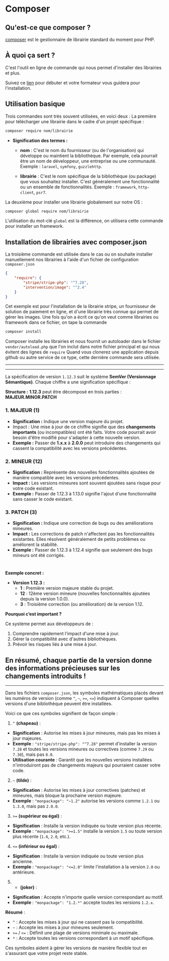 # Composer

## Qu'est-ce que composer ?
[composer](https://getcomposer.org/) est le gestionnaire de librairie standard du moment pour PHP.

## À quoi ça sert ?
C'est l'outil en ligne de commande qui nous permet d'installer des librairies et plus.

Suivez ce [lien](https://getcomposer.org/doc/00-intro.md#installation-linux-unix-macos) pour débuter et votre formateur vous guidera pour l'installation.

## Utilisation basique

Trois commandes sont très souvent utilisées, en voici deux :
La première pour télécharger une librairie dans le cadre d'un projet spécifique :
```bash
composer require nom/librairie
```
* **Signification des termes :**
   * **nom** : C'est le nom du fournisseur (ou de l'organisation) qui développe ou maintient la bibliothèque. Par exemple, cela pourrait être un nom de développeur, une entreprise ou une communauté. Exemple : `laravel`, `symfony`, `guzzlehttp`.

   * **librairie** : C'est le nom spécifique de la bibliothèque (ou package) que vous souhaitez installer. C'est généralement une fonctionnalité ou un ensemble de fonctionnalités. Exemple : `framework`, `http-client`, `psr7`.

La deuxième pour installer une librairie globalement sur notre OS :
```bash
composer global require nom/librairie
```
L'utilisation du mot-clé `global` est la différence, on utilisera cette commande pour installer un framework.

## Installation de librairies avec composer.json
La troisième commande est utilisée dans le cas ou on souhaite installer manuellement nos librairies à l'aide d'un fichier de configuration `composer.json`
```json
{
    "require": {
        "stripe/stripe-php": "^7.28",
        "intervention/image": "^2.4"
    }
}
```
Cet exemple est pour l'installation de la librairie stripe, un fournisseur de solution de paiement en ligne, et d'une librairie très connue qui permet de gérer les images.
Une fois qu'on a écrit ce qu'on veut comme librairies ou framework dans ce fichier, on tape la commande
```bash
composer install
```
Composer installe les librairies et nous fournit un autoloader dans le fichier `vendor/autoload.php` que l'on inclut dans notre fichier principal et qui nous évitent des lignes de `require`
Quand vous clonerez une application depuis github ou autre service de ce type, cette dernière commande sera utilisée.


---
---


La spécification de version `1.12.3` suit le système **SemVer (Versionnage Sémantique)**. Chaque chiffre a une signification spécifique :

**Structure :**
**1.12.3** peut être décomposé en trois parties : **MAJEUR.MINOR.PATCH**

### 1. MAJEUR (1)

* **Signification :** 
 Indique une version majeure du projet.
* Impact :
Une mise à jour de ce chiffre signifie que des **changements importants** (ou incompatibles) ont été faits. Votre code pourrait avoir besoin d'être modifié pour s'adapter à cette nouvelle version.
* **Exemple :**
Passer de **1.x.x** à **2.0.0** peut introduire des changements qui cassent la compatibilité avec les versions précédentes.

### 2. MINEUR (12)
* **Signification :**
Représente des nouvelles fonctionnalités ajoutées de manière compatible avec les versions précédentes.
* **Impact :**
Les versions mineures sont souvent ajoutées sans risque pour votre code existant.
* **Exemple :**
Passer de 1.12.3 à 1.13.0 signifie l'ajout d'une fonctionnalité sans casser le code existant.

### 3. PATCH (3)
* **Signification :**
Indique une correction de bugs ou des améliorations mineures.
* **Impact :**
Les corrections de patch n'affectent pas les fonctionnalités existantes. Elles résolvent généralement de petits problèmes ou améliorent la stabilité.
* **Exemple :**
Passer de 1.12.3 à 1.12.4 signifie que seulement des bugs mineurs ont été corrigés.

#

**Exemple concret :**
* **Version 1.12.3 :**
   * **1** : Première version majeure stable du projet.
   * **12** : 12ème version mineure (nouvelles fonctionnalités ajoutées depuis la version 1.0.0).
   * **3** : Troisième correction (ou amélioration) de la version 1.12.

**Pourquoi c’est important ?**

Ce système permet aux développeurs de :

 1. Comprendre rapidement l'impact d'une mise à jour.
 2. Gérer la compatibilité avec d'autres bibliothèques.
 3. Prévoir les risques liés à une mise à jour.

En résumé, chaque partie de la version donne des informations précieuses sur les changements introduits !
---
---

Dans les fichiers `composer.json`, les symboles mathématiques placés devant les numéros de version (comme `^`, `~`, `>=`, `<=`) indiquent à Composer quelles versions d'une bibliothèque peuvent être installées. 

Voici ce que ces symboles signifient de façon simple :

1. `^` **(chapeau)** :
* **Signification** : Autorise les mises à jour mineures, mais pas les mises à jour majeures.
* **Exemple** : `"stripe/stripe-php": "^7.28"` permet d'installer la version `7.28` et toutes les versions mineures ou correctives (comme `7.29` ou `7.30`), mais pas `8.0`.
* **Utilisation courante** : Garantit que les nouvelles versions installées n'introduiront pas de changements majeurs qui pourraient casser votre code.


2. `~` **(tilde)** :
* **Signification** : Autorise les mises à jour correctives (patches) et mineures, mais bloque la prochaine version majeure.
* **Exemple** : `"monpackage": "~1.2"` autorise les versions comme `1.2.1` ou `1.3.0`, mais pas `2.0.0`.

3. `>=` **(supérieur ou égal)** :
* **Signification** : Installe la version indiquée ou toute version plus récente.
* **Exemple** : `"monpackage": ">=1.5"` installe la version `1.5` ou toute version plus récente (`1.6`, `2.0`, etc.).

4. `<=` **(inférieur ou égal)** :
* **Signification** : Installe la version indiquée ou toute version plus ancienne.
* **Exemple** : `"monpackage": "<=2.0"` limite l'installation à la version `2.0` ou antérieure.

5. * **(joker)** :
* **Signification** : Accepte n'importe quelle version correspondant au motif.
* **Exemple** : `"monpackage": "1.2.*"` accepte toutes les versions `1.2.x`.

**Résumé** :
* `^` : Accepte les mises à jour qui ne cassent pas la compatibilité.
* `~` : Accepte les mises à jour mineures seulement.
* `>=` / `<=` : Définit une plage de versions minimale ou maximale.
* `*` : Accepte toutes les versions correspondant à un motif spécifique.
  
Ces symboles aident à gérer les versions de manière flexible tout en s'assurant que votre projet reste stable.

